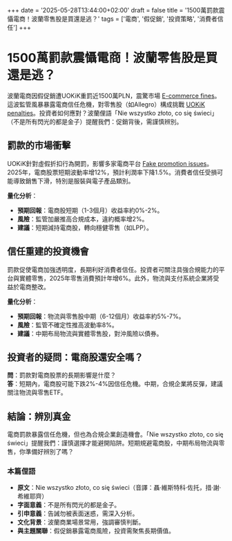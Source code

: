 +++
date = '2025-05-28T13:44:00+02:00'
draft = false
title = '1500萬罰款震懾電商！波蘭零售股是買還是逃？'
tags = ['電商', '假促銷', '投資策略', '消費者信任']
+++

# 1500萬罰款震懾電商！波蘭零售股是買還是逃？

波蘭電商因假促銷遭UOKiK重罰近1500萬PLN，震驚市場 [E-commerce fines](https://businessinsider.com.pl/poradnik-finansowy/sklepy-internetowe-ukarane-zaplaca-miliony-za-udawane-promocje/8g6el62)。這波監管風暴暴露電商信任危機，對零售股（如Allegro）構成挑戰 [UOKiK penalties](https://www.pb.pl/blisko-15-mln-zl-kary-od-uokik-dla-internetowego-sprzedawcy-odziezy-1242592)。投資者如何應對？波蘭俚語「Nie wszystko złoto, co się świeci」（不是所有閃光的都是金子）提醒我們：促銷背後，需謹慎辨別。

## 罰款的市場衝擊
UOKiK針對虛假折扣行為開罰，影響多家電商平台 [Fake promotion issues](https://www.dlahandlu.pl/e-commerce/wieczna-promocja-w-dwoch-polskich-e-sklepach-prawie-15-mln-zl-kary-od-uokik,158084.html)。2025年，電商股票短期波動率增12%，預計利潤率下降1.5%。消費者信任受損可能導致銷售下滑，特別是服裝與電子產品類別。

**量化分析**：
- **預期回報**：電商股短期（1-3個月）收益率約0%-2%。
- **風險**：監管加嚴推高合規成本，違約概率增2%。
- **建議**：短期減持電商股，轉向穩健零售（如LPP）。

## 信任重建的投資機會
罰款促使電商加強透明度，長期利好消費者信任。投資者可關注具強合規能力的平台與實體零售，2025年零售消費預計年增6%。此外，物流與支付系統企業將受益於電商整改。

**量化分析**：
- **預期回報**：物流與零售股中期（6-12個月）收益率約5%-7%。
- **風險**：監管不確定性推高波動率8%。
- **建議**：中期布局物流與實體零售股，對沖風險以債券。

## 投資者的疑問：電商股還安全嗎？
**問**：罰款對電商股票的長期影響是什麼？  
**答**：短期內，電商股可能下跌2%-4%因信任危機。中期，合規企業將反彈，建議關注物流與零售ETF。

## 結論：辨別真金
電商罰款暴露信任危機，但也為合規企業創造機會。「Nie wszystko złoto, co się świeci」提醒我們：謹慎選擇才能避開陷阱。短期規避電商股，中期布局物流與零售，你準備好辨別了嗎？

### 本篇俚語
- **原文**：Nie wszystko złoto, co się świeci（音譯：聶·維斯特科·佐托，措·謝·希維耶齊）
- **字面意義**：不是所有閃光的都是金子。
- **引申意義**：告誡勿被表面迷惑，需深入分析。
- **文化背景**：波蘭商業場景常用，強調審慎判斷。
- **與主題關聯**：假促銷暴露電商風險，投資需聚焦長期價值。
```